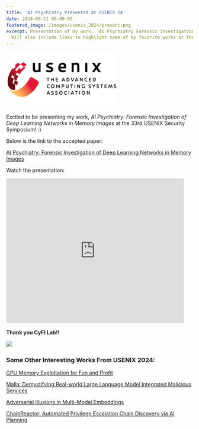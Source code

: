 ```yaml
---
title: 'AI Psychiatry Presented at USENIX 24'
date: 2024-08-11 00:00:00
featured_image: /images/usenix_2024/present.png
excerpt: Presentation of my work, 'AI Psychiatry Forensic Investigation of Deep Learning Networks in Memory Images', at USENIX 24. 
  Will also include links to highlight some of my favorite works at the conference! 
---
```

<!--- include above for other works if better ims: featured_image
: '/images/demo/demo-square.jpg' use_image_in_home: True --->

![](/images/initial_photos/usenix_logo_300x150_neat_2.png)

Excited to be presenting my work, *AI Psychiatry: Forensic Investigation of Deep Learning Networks in Memory Images*
at the 33rd USENIX Security Symposium! :)

Below is the link to the accepted paper:

[AI Psychiatry: Forensic Investigation of Deep Learning Networks in Memory Images](https://www.usenix.org/conference/usenixsecurity24/presentation/oygenblik)

Watch the presentation:

<iframe  title="YouTube video player" width="480" height="390" src="https://www.youtube.com/watch?v=9aokXWJTy48?autoplay=1" frameborder="0" allowfullscreen></iframe>


**Thank you CyFI Lab!!**

![](/images/usenix_2024/cyfi_lab.png)


### Some Other Interesting Works From USENIX 2024:

[GPU Memory Exploitation for Fun and Profit](https://www.usenix.org/conference/usenixsecurity24/presentation/guo-yanan)

[Malla: Demystifying Real-world Large Language Model Integrated Malicious Services](https://www.usenix.org/conference/usenixsecurity24/presentation/lin-zilong)

[Adversarial Illusions in Multi-Modal Embeddings](https://www.usenix.org/conference/usenixsecurity24/presentation/zhang-tingwei)

[ChainReactor: Automated Privilege Escalation Chain Discovery via AI Planning](https://www.usenix.org/conference/usenixsecurity24/presentation/de-pasquale)

